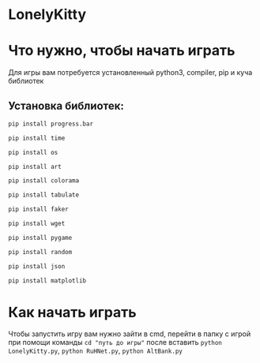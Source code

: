# LonelyKitty



# Что нужно, чтобы начать играть 
Для игры вам потребуется установленный python3, compiler, pip и куча библиотек

## Установка библиотек:
  ```python
pip install progress.bar
```
```python
pip install time
```
```python
pip install os
```
```python
pip install art
```
```python
pip install colorama
```
```python
pip install tabulate
```
```python
pip install faker
```
```python
pip install wget
```
```python
pip install pygame
```
```python
pip install random
```
```python
pip install json
```
```python
pip install matplotlib
```


# Как начать играть
Чтобы запустить игру вам нужно зайти в cmd, перейти в папку с игрой при помощи команды ```cd "путь до игры"``` после вставить ```python LonelyKitty.py```, ```python RuHNet.py```, ```python AltBank.py```

